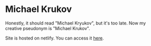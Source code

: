 # Michael Krukov

Honestly, it should read "Michael Kryukov", but it's too late.
Now my creative pseudonym is "Michael Krukov".

Site is hosted on netlify. You can access it
[here](https://michaelkrukov.netlify.com/).
